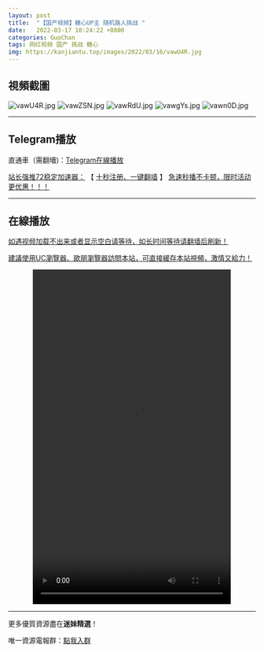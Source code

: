 ```yaml
---
layout: post
title:  "【国产视频】糖心UP主 随机路人挑战 "
date:   2022-03-17 10:24:22 +0800
categories: GuoChan
tags: 网红视频 国产 挑战 糖心
img: https://kanjiantu.top/images/2022/03/16/vawU4R.jpg
---
```



## 視頻截圖

![vawU4R.jpg](https://kanjiantu.top/images/2022/03/16/vawU4R.jpg)
![vawZSN.jpg](https://kanjiantu.top/images/2022/03/16/vawZSN.jpg)
![vawRdU.jpg](https://kanjiantu.top/images/2022/03/16/vawRdU.jpg)
![vawgYs.jpg](https://kanjiantu.top/images/2022/03/16/vawgYs.jpg)
![vawn0D.jpg](https://kanjiantu.top/images/2022/03/16/vawn0D.jpg)

* * *
## Telegram播放

直通車（需翻墻)：[Telegram在線播放](https://t.me/mimeijingxuan/97)

<u>站长强推72稳定加速器：</u> 【 [十秒注册、一键翻墙](https://72vpn.xyz/#/register?code=mimei) 】
<u>  急速秒播不卡顿，限时活动更优惠！！！</u>
* * *
## 在線播放
<u>如遇视频加载不出来或者显示空白请等待，如长时间等待请翻墙后刷新！</u>

<u>建議使用UC瀏覽器、歐朋瀏覽器訪問本站，可直接緩存本站視頻，激情又給力！</u>
<center><video src="https://cdn.publer.io/uploads/videos/62449bc1db2797794f146cc1/5703e8eab4a429346bd26675e10fc69e.mp4" width="80%" height="680px" controls="controls"></video></center>

* * *
更多優質資源盡在**迷妹精選**！

唯一資源電報群：[點我入群](https://t.me/mimeijingxuan)


